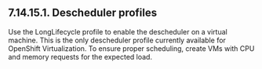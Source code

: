 ## 7.14.15.1. Descheduler profiles

Use the LongLifecycle profile to enable the descheduler on a virtual machine. This is the only descheduler profile currently available for OpenShift Virtualization. To ensure proper scheduling, create VMs with CPU and memory requests for the expected load.

